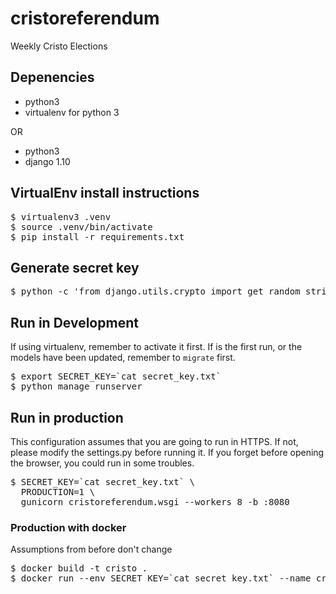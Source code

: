 # cristoreferendum
Weekly Cristo Elections

## Depenencies

- python3
- virtualenv for python 3

OR

- python3
- django 1.10

## VirtualEnv install instructions
<pre>
$ virtualenv3 .venv
$ source .venv/bin/activate
$ pip install -r requirements.txt
</pre>

## Generate secret key
<pre>
$ python -c 'from django.utils.crypto import get_random_string; chars = "abcdefghijklmnopqrstuvwxyz0123456789%^&*(-_=+)"; print(get_random_string(50, chars), end="")' > secret_key.txt
</pre>

## Run in Development
If using virtualenv, remember to activate it first.
If is the first run, or the models have been updated, remember to `migrate` first.
<pre>
$ export SECRET_KEY=`cat secret_key.txt`
$ python manage runserver
</pre>

## Run in production
This configuration assumes that you are going to run in HTTPS. If not, please modify the settings.py before running it. If you forget before opening the browser, you could run in some troubles.
<pre>
$ SECRET_KEY=`cat secret_key.txt` \
  PRODUCTION=1 \
  gunicorn cristoreferendum.wsgi --workers 8 -b :8080
</pre>

### Production with docker
Assumptions from before don't change
<pre>
$ docker build -t cristo .
$ docker run --env SECRET_KEY=`cat secret_key.txt` --name cristo-instance cristo
</pre>

